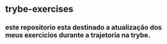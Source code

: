 # trybe-exercises
## este repositorio esta destinado a atualização dos meus exercicios durante a trajetoria na trybe.